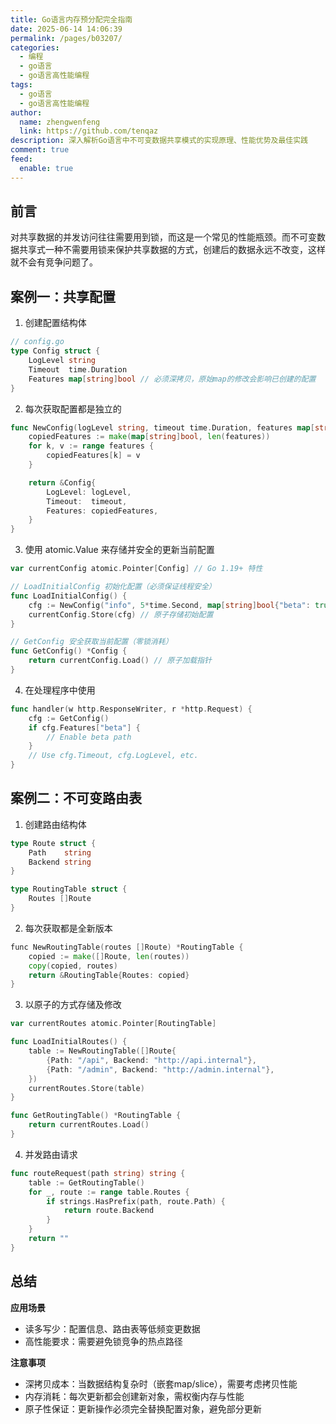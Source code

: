 ```yaml
---
title: Go语言内存预分配完全指南
date: 2025-06-14 14:06:39
permalink: /pages/b03207/
categories:
  - 编程
  - go语言
  - go语言高性能编程
tags:
  - go语言
  - go语言高性能编程
author: 
  name: zhengwenfeng
  link: https://github.com/tenqaz
description: 深入解析Go语言中不可变数据共享模式的实现原理、性能优势及最佳实践
comment: true
feed: 
  enable: true
---
```



## 前言

对共享数据的并发访问往往需要用到锁，而这是一个常见的性能瓶颈。而不可变数据共享式一种不需要用锁来保护共享数据的方式，创建后的数据永远不改变，这样就不会有竞争问题了。

## 案例一：共享配置

1. 创建配置结构体

```go
// config.go
type Config struct {
    LogLevel string
    Timeout  time.Duration
    Features map[string]bool // 必须深拷贝，原始map的修改会影响已创建的配置
}
```

2. 每次获取配置都是独立的

```go
func NewConfig(logLevel string, timeout time.Duration, features map[string]bool) *Config {
    copiedFeatures := make(map[string]bool, len(features))
    for k, v := range features {
        copiedFeatures[k] = v
    }

    return &Config{
        LogLevel: logLevel,
        Timeout:  timeout,
        Features: copiedFeatures,
    }
}
```

3. 使用 atomic.Value 来存储并安全的更新当前配置

```go
var currentConfig atomic.Pointer[Config] // Go 1.19+ 特性

// LoadInitialConfig 初始化配置（必须保证线程安全）
func LoadInitialConfig() {
    cfg := NewConfig("info", 5*time.Second, map[string]bool{"beta": true})
    currentConfig.Store(cfg) // 原子存储初始配置
}

// GetConfig 安全获取当前配置（零锁消耗）
func GetConfig() *Config {
    return currentConfig.Load() // 原子加载指针
}
```

4. 在处理程序中使用

```go
func handler(w http.ResponseWriter, r *http.Request) {
    cfg := GetConfig()
    if cfg.Features["beta"] {
        // Enable beta path
    }
    // Use cfg.Timeout, cfg.LogLevel, etc.
}
```

## 案例二：不可变路由表

1. 创建路由结构体

```go
type Route struct {
    Path    string
    Backend string
}

type RoutingTable struct {
    Routes []Route
}
```

2. 每次获取都是全新版本

```go
‍func NewRoutingTable(routes []Route) *RoutingTable {
    copied := make([]Route, len(routes))
    copy(copied, routes)
    return &RoutingTable{Routes: copied}
}
```

3. 以原子的方式存储及修改

```go
var currentRoutes atomic.Pointer[RoutingTable]

func LoadInitialRoutes() {
    table := NewRoutingTable([]Route{
        {Path: "/api", Backend: "http://api.internal"},
        {Path: "/admin", Backend: "http://admin.internal"},
    })
    currentRoutes.Store(table)
}

func GetRoutingTable() *RoutingTable {
    return currentRoutes.Load()
}

```

4. 并发路由请求

```go
func routeRequest(path string) string {
    table := GetRoutingTable()
    for _, route := range table.Routes {
        if strings.HasPrefix(path, route.Path) {
            return route.Backend
        }
    }
    return ""
}
```


## 总结

**应用场景**

* 读多写少：配置信息、路由表等低频变更数据
* 高性能要求：需要避免锁竞争的热点路径

**注意事项**

* 深拷贝成本：当数据结构复杂时（嵌套map/slice），需要考虑拷贝性能
* 内存消耗：每次更新都会创建新对象，需权衡内存与性能
* 原子性保证：更新操作必须完全替换配置对象，避免部分更新
